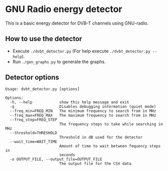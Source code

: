 # GNU Radio energy detector
This is a basic energy detector for DVB-T channels using GNU-radio.

## How to use the detector
- Execute `./dvbt_detector.py` (For help execute `./dvbt_detector.py --help`).
- Run `./gen_graphs.py` to generate the graphs.

## Detector options
```
Usage: dvbt_detector.py [options]

Options:
  -h, --help            show this help message and exit
  -q                    Disables debugging information (quiet mode)
  --freq_min=FREQ_MIN   The minimum frequency to search from in MHz
  --freq_max=FREQ_MAX   The maximum frequency to search from in MHz
  --freq_step=FREQ_STEP
                        The frequency steps to take while searching in MHz
  --threshold=THRESHOLD
                        Threshold in dB used for the detector
  --wait_time=WAIT_TIME
                        Amount of time to wait between fequency steps in
                        seconds
  -o OUTPUT_FILE, --output_file=OUTPUT_FILE
                        The output file for the CSV data
```